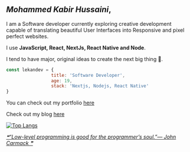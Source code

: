 ## *Mohammed Kabir Hussaini*,
I am a Software developer currently exploring creative development capable of translating beautiful User Interfaces into Responsive and pixel perfect websites.

I use **JavaScript, React, NextJs, React Native and Node**.

I tend to have major, original ideas to create the next big thing 🙂.

```javascript
const lekandev = {
                 title: 'Software Developer',
                 age: 19,
                 stack: 'Nextjs, Nodejs, React Native'
}
```

You can check out my portfolio [here](https://heylekan.vercel.app)

Check out my blog [here](https://heylekan.vercel.app/blog/)

[![Top Langs](https://github-readme-stats.vercel.app/api/top-langs/?username=lekandev&theme=tokyonight&hide=TeX,Java,Objective-C,HTML,CSS)](https://github.com/lekandev/github-readme-stats)

<a align="end" href='https://github.com/marketplace/actions/quote-readme'>
<!--STARTS_HERE_QUOTE_README-->
<i>❝“Low-level programming is good for the programmer’s soul.”— John Carmack   ❞</i>
<!--ENDS_HERE_QUOTE_README-->
</a>
